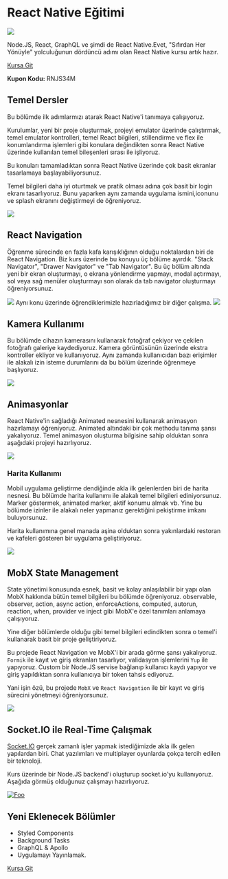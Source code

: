 # React Native Eğitimi

[![](https://mehmetseven.net/content/images/2019/04/mehmet-seven-react-native.jpg)](http://bit.ly/rjsnative)

Node.JS, React, GraphQL ve şimdi de React Native.Evet, "Sıfırdan Her Yönüyle" yolculuğunun dördüncü adımı olan React Native kursu artık hazır.

[Kursa Git](http://bit.ly/rjsnative)

**Kupon Kodu:** RNJS34M

## Temel Dersler

Bu bölümde ilk adımlarmızı atarak React Native'i tanımaya çalışıyoruz.

Kurulumlar, yeni bir proje oluşturmak, projeyi emulator üzerinde çalıştırmak, temel emulator kontrolleri, temel React bilgileri, stillendirme ve flex ile konumlandırma işlemleri gibi konulara değindikten sonra React Native üzerinde kullanılan temel bileşenleri sırası ile işliyoruz.

Bu konuları tamamladıktan sonra React Native üzerinde çok basit ekranlar tasarlamaya başlayabiliyorsunuz.

Temel bilgileri daha iyi oturtmak ve pratik olması adına çok basit bir login ekranı tasarlıyoruz. Bunu yaparken aynı zamanda uygulama ismini,iconunu ve splash ekranını değiştirmeyi de öğreniyoruz.

![](https://mehmetseven.net/content/images/2019/04/login-page-project.jpg)

## React Navigation

Öğrenme sürecinde en fazla kafa karışıklığının olduğu noktalardan biri de React Navigation. Biz kurs üzerinde bu konuyu üç bölüme ayırdık. "Stack Navigator", "Drawer Navigator" ve "Tab Navigator". Bu üç bölüm altında yeni bir ekran oluşturmayı, o ekrana yönlendirme yapmayı, modal açtırmayı, sol veya sağ menüler oluşturmayı son olarak da tab navigator oluşturmayı öğreniyorsunuz.

![](https://mehmetseven.net/content/images/2019/04/react-navigation.jpg)
Aynı konu üzerinde öğrendiklerimizle hazırladığımız bir diğer çalışma.
![](https://mehmetseven.net/content/images/2019/04/react-navigation-2-min.jpg)

## Kamera Kullanımı

Bu bölümde cihazın kamerasını kullanarak fotoğraf çekiyor ve çekilen fotoğrafı galeriye kaydediyoruz. Kamera görüntüsünün üzerinde ekstra kontroller ekliyor ve kullanıyoruz.
Aynı zamanda kullanıcıdan bazı erişimler ile alakalı izin isteme durumlarını da bu bölüm üzerinde öğrenmeye başlıyoruz.

![](https://mehmetseven.net/content/images/2019/04/camera-min.jpg)

## Animasyonlar

React Native'in sağladığı Animated nesnesini kullanarak animasyon hazırlamayı öğreniyoruz. Animated altındaki bir çok methodu tanıma şansı yakalıyoruz.
Temel animasyon oluşturma bilgisine sahip olduktan sonra aşağıdaki projeyi hazırlıyoruz.

![](https://camo.githubusercontent.com/d32e94654705170d776cf629c0570b3d9e9fdb9a/68747470733a2f2f6d656469612e67697068792e636f6d2f6d656469612f317a6c43707664453946634564757957396e2f736f757263652e676966)

### Harita Kullanımı

Mobil uygulama geliştirme dendiğinde akla ilk gelenlerden biri de harita nesnesi. Bu bölümde harita kullanımı ile alakalı temel bilgileri ediniyorsunuz. Marker göstermek, animated marker, aktif konumu almak vb.
Yine bu bölümde izinler ile alakalı neler yapmanız gerektiğini pekiştirme imkanı buluyorsunuz.

Harita kullanımına genel manada aşina olduktan sonra yakınlardaki restoran ve kafeleri gösteren bir uygulama geliştiriyoruz.

![](https://mehmetseven.net/content/images/2019/04/nearby-min.jpg)

## MobX State Management

State yönetimi konusunda esnek, basit ve kolay anlaşılabilir bir yapı olan MobX hakkında bütün temel bilgileri bu bölümde öğreniyoruz.
observable, observer, action, async action, enforceActions, computed, autorun, reaction, when, provider ve inject gibi MobX'e özel tanımları anlamaya çalışıyoruz.

Yine diğer bölümlerde olduğu gibi temel bilgileri edindikten sonra o temel'i kullanarak basit bir proje geliştiriyoruz.

Bu projede React Navigation ve MobX'i bir arada görme şansı yakalıyoruz. `Formik` ile kayıt ve giriş ekranları tasarlıyor, validasyon işlemlerini `Yup` ile yapıyoruz.
Custom bir Node.JS servise bağlanıp kullanıcı kaydı yapıyor ve giriş yapıldıktan sonra kullanıcıya bir token tahsis ediyoruz.

Yani işin özü, bu projede `MobX` ve `React Navigation` ile bir kayıt ve giriş sürecini yönetmeyi öğreniyorsunuz.

![](https://mehmetseven.net/content/images/2019/04/movieapp-min-1.jpg)

## Socket.IO ile Real-Time Çalışmak

[Socket.IO](https://socket.io/) gerçek zamanlı işler yapmak istediğimizde akla ilk gelen yapılardan biri.
Chat yazılımları ve multiplayer oyunlarda çokça tercih edilen bir teknoloji.

Kurs üzerinde bir Node.JS backend'i oluşturup socket.io'yu kullanıyoruz. Aşağıda görmüş olduğunuz çalışmayı hazırlıyoruz.

[![Foo](https://mehmetseven.net/content/images/2019/04/socketio-min-play.jpg)](https://mehmetseven.net/content/images/socketio-rn.mp4)

## Yeni Eklenecek Bölümler

- Styled Components
- Background Tasks
- GraphQL & Apollo
- Uygulamayı Yayınlamak.


[Kursa Git](http://bit.ly/rjsnative)
